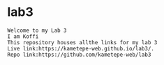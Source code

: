 # lab3
	Welcome to my Lab 3
	I am Koffi
	This repository houses allthe links for my lab 3
 	Live link:https://kametepe-web.github.io/lab3/.
	Repo link:https://github.com/kametepe-web/lab3
